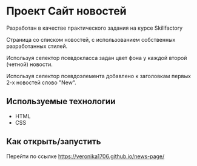 # Проект Сайт новостей

Разработан в качестве практического задания на курсе Skillfactory

Страница со списком новостей, с использованием собственных разработанных стилей.

Используя селектор псевдокласса задан цвет фона у каждой второй (четной) новости.

Используя селектор псевдоэлемента добавлено к заголовкам первых 2-х новостей слово "New".

## Используемые технологии

* HTML
* CSS

## Как открыть/запустить

Перейти по ссылке https://veronika1706.github.io/news-page/
